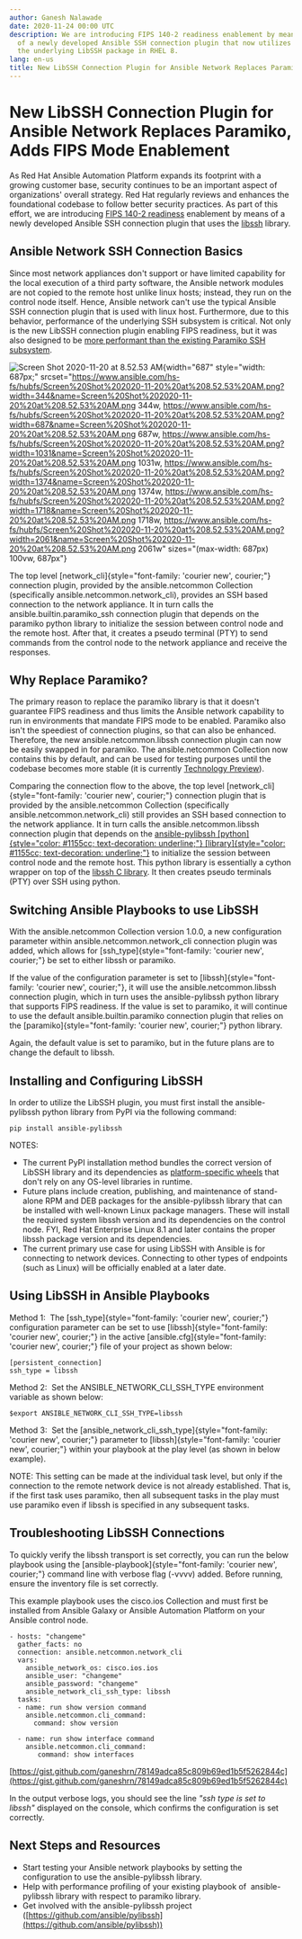 ```yaml
---
author: Ganesh Nalawade
date: 2020-11-24 00:00 UTC
description: We are introducing FIPS 140-2 readiness enablement by means
  of a newly developed Ansible SSH connection plugin that now utilizes
  the underlying LibSSH package in RHEL 8.
lang: en-us
title: New LibSSH Connection Plugin for Ansible Network Replaces Paramiko, Adds FIPS Mode Enablement
---
```


# New LibSSH Connection Plugin for Ansible Network Replaces Paramiko, Adds FIPS Mode Enablement

As Red Hat Ansible Automation Platform expands its footprint with a
growing customer base, security continues to be an important aspect of
organizations' overall strategy. Red Hat regularly reviews and enhances
the foundational codebase to follow better security practices. As part
of this effort, we are introducing [FIPS 140-2
readiness](https://www.sdxcentral.com/security/definitions/what-does-mean-fips-compliant/)
enablement by means of a newly developed Ansible SSH connection plugin
that uses the [libssh](https://www.libssh.org/) library.

## Ansible Network SSH Connection Basics

Since most network appliances don\'t support or have limited capability
for the local execution of a third party software, the Ansible network
modules are not copied to the remote host unlike linux hosts; instead,
they run on the control node itself. Hence, Ansible network can't use
the typical Ansible SSH connection plugin that is used with linux host.
Furthermore, due to this behavior, performance of the underlying SSH
subsystem is critical. Not only is the new LibSSH connection plugin
enabling FIPS readiness, but it was also designed to be [more performant
than the existing Paramiko SSH
subsystem](https://elegantnetwork.github.io/posts/comparing-ssh/).

![Screen Shot 2020-11-20 at 8.52.53
AM](https://www.ansible.com/hs-fs/hubfs/Screen%20Shot%202020-11-20%20at%208.52.53%20AM.png?width=687&name=Screen%20Shot%202020-11-20%20at%208.52.53%20AM.png){width="687"
style="width: 687px;"
srcset="https://www.ansible.com/hs-fs/hubfs/Screen%20Shot%202020-11-20%20at%208.52.53%20AM.png?width=344&name=Screen%20Shot%202020-11-20%20at%208.52.53%20AM.png 344w, https://www.ansible.com/hs-fs/hubfs/Screen%20Shot%202020-11-20%20at%208.52.53%20AM.png?width=687&name=Screen%20Shot%202020-11-20%20at%208.52.53%20AM.png 687w, https://www.ansible.com/hs-fs/hubfs/Screen%20Shot%202020-11-20%20at%208.52.53%20AM.png?width=1031&name=Screen%20Shot%202020-11-20%20at%208.52.53%20AM.png 1031w, https://www.ansible.com/hs-fs/hubfs/Screen%20Shot%202020-11-20%20at%208.52.53%20AM.png?width=1374&name=Screen%20Shot%202020-11-20%20at%208.52.53%20AM.png 1374w, https://www.ansible.com/hs-fs/hubfs/Screen%20Shot%202020-11-20%20at%208.52.53%20AM.png?width=1718&name=Screen%20Shot%202020-11-20%20at%208.52.53%20AM.png 1718w, https://www.ansible.com/hs-fs/hubfs/Screen%20Shot%202020-11-20%20at%208.52.53%20AM.png?width=2061&name=Screen%20Shot%202020-11-20%20at%208.52.53%20AM.png 2061w"
sizes="(max-width: 687px) 100vw, 687px"}

The top level
[network_cli]{style="font-family: 'courier new', courier;"} connection
plugin, provided by the ansible.netcommon Collection (specifically
ansible.netcommon.network_cli), provides an SSH based connection to the
network appliance. It in turn calls the ansible.builtin.paramiko_ssh
connection plugin that depends on the paramiko python library to
initialize the session between control node and the remote host. After
that, it creates a pseudo terminal (PTY) to send commands from the
control node to the network appliance and receive the responses.

## Why Replace Paramiko?

The primary reason to replace the paramiko library is that it doesn't
guarantee FIPS readiness and thus limits the Ansible network capability
to run in environments that mandate FIPS mode to be enabled. Paramiko
also isn't the speediest of connection plugins, so that can also be
enhanced. Therefore, the new ansible.netcommon.libssh connection plugin
can now be easily swapped in for paramiko. The ansible.netcommon
Collection now contains this by default, and can be used for testing
purposes until the codebase becomes more stable (it is currently
[Technology Preview](https://access.redhat.com/solutions/21101)).

Comparing the connection flow to the above, the top level
[network_cli]{style="font-family: 'courier new', courier;"} connection
plugin that is provided by the ansible.netcommon Collection
(specifically ansible.netcommon.network_cli) still provides an SSH based
connection to the network appliance. It in turn calls the
ansible.netcommon.libssh connection plugin that depends on the
[ansible-pylibssh
[python]{style="color: #1155cc; text-decoration: underline;"}
[library]{style="color: #1155cc; text-decoration: underline;"}](https://pypi.org/project/ansible-pylibssh/)
to initialize the session between control node and the remote host. This
python library is essentially a cython wrapper on top of the [libssh C
library](https://www.libssh.org/). It then creates pseudo terminals
(PTY) over SSH using python.

## Switching Ansible Playbooks to use LibSSH

With the ansible.netcommon Collection version 1.0.0, a new configuration
parameter within ansible.netcommon.network_cli connection plugin was
added, which allows for
[ssh_type]{style="font-family: 'courier new', courier;"} be set to
either libssh or paramiko. 

If the value of the configuration parameter is set to
[libssh]{style="font-family: 'courier new', courier;"}, it will use the
ansible.netcommon.libssh connection plugin, which in turn uses the
ansible-pylibssh python library that supports FIPS readiness. If the
value is set to paramiko, it will continue to use the default
ansible.builtin.paramiko connection plugin that relies on the
[paramiko]{style="font-family: 'courier new', courier;"} python
library. 

Again, the default value is set to paramiko, but in the future plans are
to change the default to libssh.

## Installing and Configuring LibSSH

In order to utilize the LibSSH plugin, you must first install the
ansible-pylibssh python library from PyPI via the following command:

``` 
pip install ansible-pylibssh
```

NOTES:

-   The current PyPI installation method bundles the correct version of
    LibSSH library and its dependencies as [platform-specific
    wheels](https://packaging.python.org/glossary/#term-Built-Distribution)
    that don't rely on any OS-level libraries in runtime.
-   Future plans include creation, publishing, and maintenance of
    stand-alone RPM and DEB packages for the ansible-pylibssh library
    that can be installed with well-known Linux package managers. These
    will install the required system libssh version and its dependencies
    on the control node. FYI, Red Hat Enterprise Linux 8.1 and later
    contains the proper libssh package version and its dependencies.
-   The current primary use case for using LibSSH with Ansible is for
    connecting to network devices. Connecting to other types of
    endpoints (such as Linux) will be officially enabled at a later
    date.

## Using LibSSH in Ansible Playbooks

Method 1:  The [ssh_type]{style="font-family: 'courier new', courier;"}
configuration parameter can be set to use
[libssh]{style="font-family: 'courier new', courier;"} in the active
[ansible.cfg]{style="font-family: 'courier new', courier;"} file of your
project as shown below:

``` 
[persistent_connection]
ssh_type = libssh
```

Method 2:  Set the ANSIBLE_NETWORK_CLI_SSH_TYPE environment variable as
shown below:

``` 
$export ANSIBLE_NETWORK_CLI_SSH_TYPE=libssh
```

Method 3:  Set the
[ansible_network_cli_ssh_type]{style="font-family: 'courier new', courier;"}
parameter to [libssh]{style="font-family: 'courier new', courier;"}
within your playbook at the play level (as shown in below example).

NOTE: This setting can be made at the individual task level, but only if
the connection to the remote network device is not already established.
That is, if the first task uses paramiko, then all subsequent tasks in
the play must use paramiko even if libssh is specified in any subsequent
tasks.

## Troubleshooting LibSSH Connections

To quickly verify the libssh transport is set correctly, you can run the
below playbook using the
[ansible-playbook]{style="font-family: 'courier new', courier;"} command
line with verbose flag (-vvvv) added. Before running, ensure the
inventory file is set correctly.

This example playbook uses the cisco.ios Collection and must first be
installed from Ansible Galaxy or Ansible Automation Platform on your
Ansible control node.

``` 
- hosts: "changeme"
  gather_facts: no
  connection: ansible.netcommon.network_cli
  vars:
    ansible_network_os: cisco.ios.ios
    ansible_user: "changeme"
    ansible_password: "changeme"
    ansible_network_cli_ssh_type: libssh
  tasks:
  - name: run show version command
    ansible.netcommon.cli_command:
      command: show version

  - name: run show interface command
    ansible.netcommon.cli_command:
       command: show interfaces
```

[https://gist.github.com/ganeshrn/78149adca85c809b69ed1b5f5262844c](https://gist.github.com/ganeshrn/78149adca85c809b69ed1b5f5262844c)

In the output verbose logs, you should see the line *"ssh type is set to
libssh"* displayed on the console, which confirms the configuration is
set correctly.

## Next Steps and Resources

-   Start testing your Ansible network playbooks by setting the
    configuration to use the ansible-pylibssh library.
-   Help with performance profiling of your existing playbook of 
    ansible-pylibssh library with respect to paramiko library.
-   Get involved with the ansible-pylibssh project
    ([https://github.com/ansible/pylibssh](https://github.com/ansible/pylibssh))
